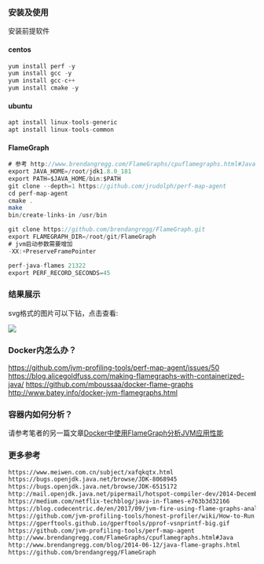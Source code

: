 ### 安装及使用

安装前提软件

#### centos

```java
yum install perf -y
yum install gcc -y
yum install gcc-c++
yum install cmake -y
```

#### ubuntu

```java
apt install linux-tools-generic
apt install linux-tools-common
```

#### FlameGraph

```java
# 参考 http://www.brendangregg.com/FlameGraphs/cpuflamegraphs.html#Java
export JAVA_HOME=/root/jdk1.8.0_181
export PATH=$JAVA_HOME/bin:$PATH
git clone --depth=1 https://github.com/jrudolph/perf-map-agent
cd perf-map-agent
cmake .
make
bin/create-links-in /usr/bin

git clone https://github.com/brendangregg/FlameGraph.git
export FLAMEGRAPH_DIR=/root/git/FlameGraph
# jvm启动参数需要增加
-XX:+PreserveFramePointer

perf-java-flames 21322
export PERF_RECORD_SECONDS=45
```

### 结果展示

svg格式的图片可以下钻，点击查看: 

![](http://oss.zrbcool.top/picgo/flamegraph-21322.svg)

### Docker内怎么办？
https://github.com/jvm-profiling-tools/perf-map-agent/issues/50
https://blog.alicegoldfuss.com/making-flamegraphs-with-containerized-java/
https://github.com/mboussaa/docker-flame-graphs
http://www.batey.info/docker-jvm-flamegraphs.html


### 容器内如何分析？
请参考笔者的另一篇文章[Docker中使用FlameGraph分析JVM应用性能](https://juejin.im/post/5d3300cf51882539af1922be)
### 更多参考
```bash
https://www.meiwen.com.cn/subject/xafqkqtx.html
https://bugs.openjdk.java.net/browse/JDK-8068945
https://bugs.openjdk.java.net/browse/JDK-6515172
http://mail.openjdk.java.net/pipermail/hotspot-compiler-dev/2014-December/016477.html
https://medium.com/netflix-techblog/java-in-flames-e763b3d32166
https://blog.codecentric.de/en/2017/09/jvm-fire-using-flame-graphs-analyse-performance/
https://github.com/jvm-profiling-tools/honest-profiler/wiki/How-to-Run
https://gperftools.github.io/gperftools/pprof-vsnprintf-big.gif
https://github.com/jvm-profiling-tools/perf-map-agent
http://www.brendangregg.com/FlameGraphs/cpuflamegraphs.html#Java
http://www.brendangregg.com/blog/2014-06-12/java-flame-graphs.html
https://github.com/brendangregg/FlameGraph
